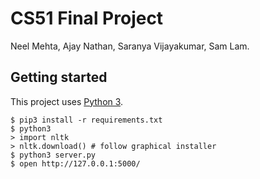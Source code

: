 # CS51 Final Project

<!--
**Predicting how politicians will vote.**

Uses data from [Quorum](https://quorum.us) and with machine learning to generate a left/right score for each lawmaker and each bill; then uses the Ideal Points algorithm to determine the probability that a given lawmaker will vote yes on a given bill.

Check out our full [writeup](writeup.md).
-->

Neel Mehta, Ajay Nathan, Saranya Vijayakumar, Sam Lam.

## Getting started

This project uses [Python 3](https://python.org).

```
$ pip3 install -r requirements.txt
$ python3
> import nltk
> nltk.download() # follow graphical installer
$ python3 server.py
$ open http://127.0.0.1:5000/
```